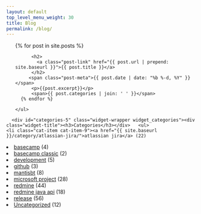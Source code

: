 ```yaml
---
layout: default
top_level_menu_weight: 30
title: Blog
permalink: /blog/
---
```

<div id="wrapper" class="clearfix">
<!-- <p class="rss-subscribe">subscribe <a href="{{ "/feed.xml" | prepend: site.baseurl }}">via RSS</a></p> -->
  <div id="content-blog" class="grid col-620">
    <ul class="post-list">
      {% for post in site.posts %}
        

          <h2>
            <a class="post-link" href="{{ post.url | prepend: site.baseurl }}">{{ post.title }}</a>
          </h2>
         <span class="post-meta">{{ post.date | date: "%b %-d, %Y" }}</span>
          <p>{{post.excerpt}}</p>
          <span>{{ post.categories | join: ' ' }}</span>
      {% endfor %}

    </ul>
  </div>

  <div id="widgets" class="grid col-300 fit">
      
      <div id="categories-5" class="widget-wrapper widget_categories"><div class="widget-title"><h3>Categories</h3></div>   <ul>
    <li class="cat-item cat-item-9"><a href="{{ site.baseurl }}/category/atlassian-jira/">atlassian jira</a> (22)
  </li>
    <li class="cat-item cat-item-15"><a href="{{ site.baseurl }}/category/basecamp/">basecamp</a> (4)
  </li>
    <li class="cat-item cat-item-16"><a href="{{ site.baseurl }}/category/basecamp-classic/">basecamp classic</a> (2)
  </li>
    <li class="cat-item cat-item-14"><a href="{{ site.baseurl }}/category/development/">development</a> (5)
  </li>
    <li class="cat-item cat-item-13"><a href="{{ site.baseurl }}/category/github/">github</a> (3)
  </li>
    <li class="cat-item cat-item-12"><a href="{{ site.baseurl }}/category/mantisbt/">mantisbt</a> (8)
  </li>
    <li class="cat-item cat-item-11"><a href="{{ site.baseurl }}/category/microsoft-project/">microsoft project</a> (28)
  </li>
    <li class="cat-item cat-item-7"><a href="{{ site.baseurl }}/category/redmine/">redmine</a> (44)
  </li>
    <li class="cat-item cat-item-8"><a href="{{ site.baseurl }}/category/redmine-java-api/">redmine java api</a> (18)
  </li>
    <li class="cat-item cat-item-10"><a href="{{ site.baseurl }}/category/release/">release</a> (56)
  </li>
    <li class="cat-item cat-item-1"><a href="{{ site.baseurl }}/category/uncategorized/">Uncategorized</a> (12)
  </li>
      </ul>
  </div>
        </div>
  
</div>
